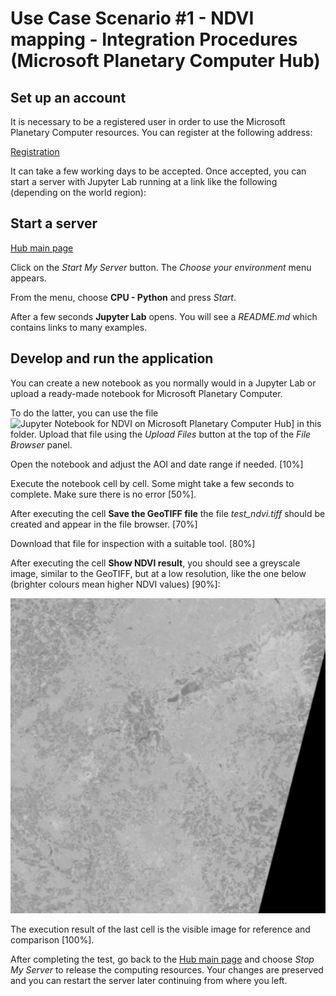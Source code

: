 # Use Case Scenario #1 - NDVI mapping - Integration Procedures (Microsoft Planetary Computer Hub)

## Set up an account

It is necessary to be a registered user in order to use the Microsoft Planetary Computer resources. You can register at the following address:

[Registration](https://planetarycomputer.microsoft.com/account/request)

It can take a few working days to be accepted. Once accepted, you can start a server with Jupyter Lab running at a link like the following (depending on the world region):


## Start a server

[Hub main page](https://pccompute.westeurope.cloudapp.azure.com/compute/hub/home)

Click on the *Start My Server* button. The *Choose your environment* menu appears.

From the menu, choose **CPU - Python** and press *Start*.

After a few seconds **Jupyter Lab** opens. You will see a *README.md* which contains links to many examples.


## Develop and run the application

You can create a new notebook as you normally would in a Jupyter Lab or upload a ready-made notebook for Microsoft Planetary Computer.

To do the latter, you can use the file ![Jupyter Notebook for NDVI on Microsoft Planetary Computer Hub](ndvi_planetary.ipynb)] in this folder. Upload that file using the *Upload Files* button at the top of the *File Browser* panel.

Open the notebook and adjust the AOI and date range if needed. [10%]

Execute the notebook cell by cell. Some might take a few seconds to complete. Make sure there is no error [50%].

After executing the cell **Save the GeoTIFF file** the file *test_ndvi.tiff* should be created and appear in the file browser. [70%]

Download that file for inspection with a suitable tool. [80%]

After executing the cell **Show NDVI result**, you should see a greyscale image, similar to the GeoTIFF, but at a low resolution, like the one below (brighter colours mean higher NDVI values) [90%]:

![NDVI on Microsoft Planetary Computer Hub](ndvi_planetary.png)

The execution result of the last cell is the visible image for reference and comparison [100%].

After completing the test, go back to the [Hub main page](https://pccompute.westeurope.cloudapp.azure.com/compute/hub/home) and choose *Stop My Server* to release the computing resources. Your changes are preserved and you can restart the server later continuing from where you left.

